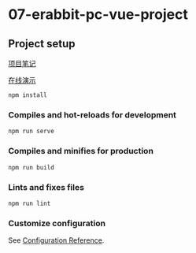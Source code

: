 # 07-erabbit-pc-vue-project

## Project setup

[项目笔记](http://zhoushugang.gitee.io/erabbit-client-pc-document/)

[在线演示](http://erabbit.itheima.net/#/)

```
npm install
```

### Compiles and hot-reloads for development
```
npm run serve
```

### Compiles and minifies for production
```
npm run build
```

### Lints and fixes files
```
npm run lint
```

### Customize configuration
See [Configuration Reference](https://cli.vuejs.org/config/).
